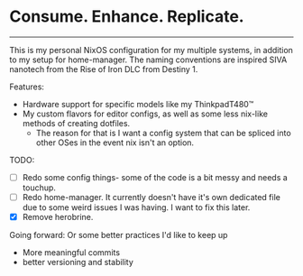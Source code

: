 # Consume. Enhance. Replicate.
---

This is my personal NixOS configuration for my multiple systems, in addition to my setup for home-manager.
The naming conventions are inspired SIVA nanotech from the Rise of Iron DLC from Destiny 1.

Features: 
- Hardware support for specific models like my ThinkpadT480™
- My custom flavors for editor configs, as well as some less nix-like methods of creating dotfiles.
    - The reason for that is I want a config system that can be spliced into other OSes in the event nix isn't an option.

TODO: 
- [ ] Redo some config things- some of the code is a bit messy and needs a touchup.
- [ ] Redo home-manager. It currently doesn't have it's own dedicated file due to some weird issues I was having. I want to fix this later.
- [x] Remove herobrine.

Going forward: Or some better practices I'd like to keep up
- More meaningful commits
- better versioning and stability
